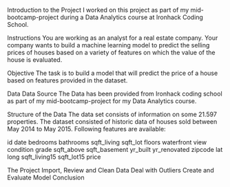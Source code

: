 Introduction to the Project
I worked on this project as part of my mid-bootcamp-project during a Data Analytics course at Ironhack Coding School.

Instructions
You are working as an analyst for a real estate company. Your company wants to build a machine learning model to predict the selling prices of houses based on a variety of features on which the value of the house is evaluated.

Objective
The task is to build a model that will predict the price of a house based on features provided in the dataset.

Data
Data Source
The Data has been provided from Ironhack coding school as part of my mid-bootcamp-project for my Data Analytics course.

Structure of the Data
The data set consists of information on some 21.597 properties. The dataset consisted of historic data of houses sold between May 2014 to May 2015. Following features are available:

id
date
bedrooms
bathrooms
sqft_living
sqft_lot
floors
waterfront
view
condition
grade
sqft_above
sqft_basement
yr_built
yr_renovated
zipcode
lat
long
sqft_living15
sqft_lot15
price

The Project
Import, Review and Clean Data
Deal with Outliers
Create and Evaluate Model
Conclusion
